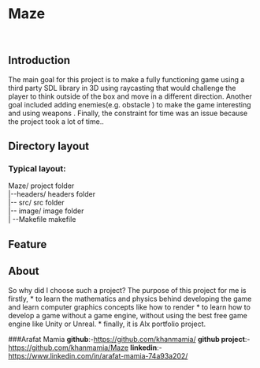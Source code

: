 <html>
<h1>Maze</h1>
  <br/>
<h2>Introduction</h2>
The main goal for this project is  to make a fully functioning game using a third party SDL library in 3D using raycasting that would challenge the player to think outside of the box and move in a different direction. Another goal included adding enemies(e.g. obstacle ) to make the game interesting and using weapons . Finally, the constraint for time was an issue because the project took a lot of time..


  <h2>Directory layout</h2>
  <h3>Typical layout:</h3>

Maze/            project folder
  <br/>
|--headers/     headers folder
    <br/>
|-- src/         src folder
    <br/>
|-- image/       image folder
    <br/>
| --Makefile     makefile
    <br/>
  <h2>Feature</h2> 

  <h2>About</h2> 
So why did I choose such a project? The purpose of this project for me is firstly,
* to learn the mathematics and physics behind developing the game and learn computer graphics concepts like how to render
*  to learn how to develop a game without a game engine, without using the best free game engine like Unity or Unreal.
*  finally, it is Alx portfolio project.

###Arafat Mamia
**github**:-https://github.com/khanmamia/
**github project**:- https://github.com/khanmamia/Maze
**linkedin**:-https://www.linkedin.com/in/arafat-mamia-74a93a202/
</html>


